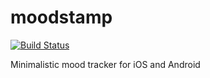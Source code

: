 # moodstamp

[![Build Status](https://travis-ci.com/ivanjermakov/moodstamp.svg?branch=master)](https://travis-ci.com/ivanjermakov/moodstamp)

Minimalistic mood tracker for iOS and Android
